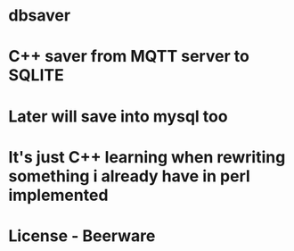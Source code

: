 # dbsaver
# C++ saver from MQTT server to SQLITE
# Later will save into mysql too
# It's just C++ learning when rewriting something i already have in perl implemented
# License - Beerware

